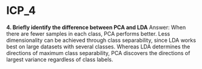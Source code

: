 # ICP_4
**4. Briefly identify the difference between PCA and LDA**
Answer: When there are fewer samples in each class, PCA performs better. Less dimensionality can be achieved through class separability, since LDA works best on large datasets with several classes. Whereas LDA determines the directions of maximum class separability, PCA discovers the directions of largest variance regardless of class labels.
